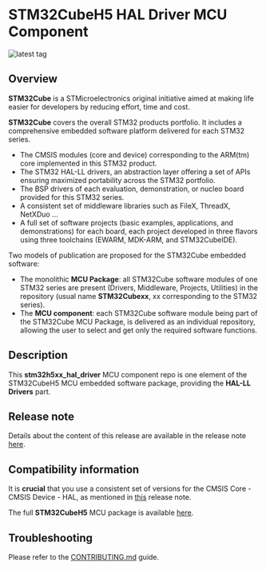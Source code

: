 # STM32CubeH5 HAL Driver MCU Component

![latest tag](https://img.shields.io/github/v/tag/STMicroelectronics/stm32h5xx_hal_driver.svg?color=brightgreen)

## Overview

**STM32Cube** is a STMicroelectronics original initiative aimed at making life easier for developers by reducing effort, time and cost.

**STM32Cube** covers the overall STM32 products portfolio. It includes a comprehensive embedded software platform delivered for each STM32 series.
   * The CMSIS modules (core and device) corresponding to the ARM(tm) core implemented in this STM32 product.
   * The STM32 HAL-LL drivers, an abstraction layer offering a set of APIs ensuring maximized portability across the STM32 portfolio.
   * The BSP drivers of each evaluation, demonstration, or nucleo board provided for this STM32 series.
   * A consistent set of middleware libraries such as FileX, ThreadX, NetXDuo ...
   * A full set of software projects (basic examples, applications, and demonstrations) for each board, each project developed in three flavors using three toolchains (EWARM, MDK-ARM, and STM32CubeIDE).

Two models of publication are proposed for the STM32Cube embedded software:
   * The monolithic **MCU Package**: all STM32Cube software modules of one STM32 series are present (Drivers, Middleware, Projects, Utilities) in the repository (usual name **STM32Cubexx**, xx corresponding to the STM32 series).
   * The **MCU component**: each STM32Cube software module being part of the STM32Cube MCU Package, is delivered as an individual repository, allowing the user to select and get only the required software functions.

## Description

This **stm32h5xx_hal_driver** MCU component repo is one element of the STM32CubeH5 MCU embedded software package, providing the **HAL-LL Drivers** part.

## Release note

Details about the content of this release are available in the release note [here](https://htmlpreview.github.io/?https://github.com/STMicroelectronics/stm32h5xx_hal_driver/blob/main/Release_Notes.html).

## Compatibility information

It is **crucial** that you use a consistent set of versions for the CMSIS Core - CMSIS Device - HAL, as mentioned in [this](https://htmlpreview.github.io/?https://github.com/STMicroelectronics/STM32CubeH5/blob/main/Release_Notes.html) release note.

The full **STM32CubeH5** MCU package is available [here](https://github.com/STMicroelectronics/STM32CubeH5).

## Troubleshooting

Please refer to the [CONTRIBUTING.md](CONTRIBUTING.md) guide.
